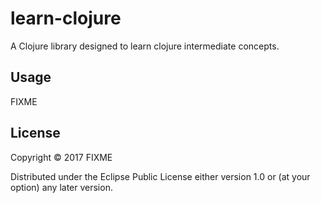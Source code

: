 # learn-clojure

A Clojure library designed to learn clojure intermediate concepts.

## Usage

FIXME

## License

Copyright © 2017 FIXME

Distributed under the Eclipse Public License either version 1.0 or (at
your option) any later version.
